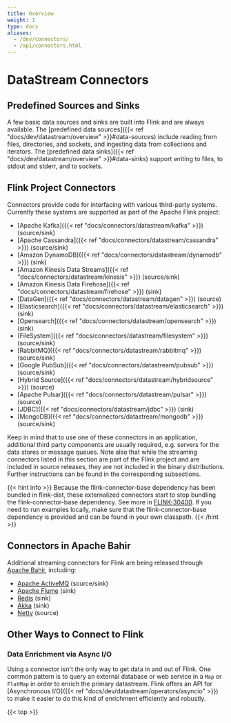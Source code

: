 ```yaml
---
title: Overview
weight: 1
type: docs
aliases:
  - /dev/connectors/
  - /api/connectors.html
---
```

<!--
Licensed to the Apache Software Foundation (ASF) under one
or more contributor license agreements.  See the NOTICE file
distributed with this work for additional information
regarding copyright ownership.  The ASF licenses this file
to you under the Apache License, Version 2.0 (the
"License"); you may not use this file except in compliance
with the License.  You may obtain a copy of the License at

  http://www.apache.org/licenses/LICENSE-2.0

Unless required by applicable law or agreed to in writing,
software distributed under the License is distributed on an
"AS IS" BASIS, WITHOUT WARRANTIES OR CONDITIONS OF ANY
KIND, either express or implied.  See the License for the
specific language governing permissions and limitations
under the License.
-->

# DataStream Connectors

## Predefined Sources and Sinks

A few basic data sources and sinks are built into Flink and are always available.
The [predefined data sources]({{< ref "docs/dev/datastream/overview" >}}#data-sources) include reading from files, directories, and sockets, and
ingesting data from collections and iterators.
The [predefined data sinks]({{< ref "docs/dev/datastream/overview" >}}#data-sinks) support writing to files, to stdout and stderr, and to sockets.

## Flink Project Connectors

Connectors provide code for interfacing with various third-party systems. 
Currently these systems are supported as part of the Apache Flink project:

 * [Apache Kafka]({{< ref "docs/connectors/datastream/kafka" >}}) (source/sink)
 * [Apache Cassandra]({{< ref "docs/connectors/datastream/cassandra" >}}) (source/sink)
 * [Amazon DynamoDB]({{< ref "docs/connectors/datastream/dynamodb" >}}) (sink)
 * [Amazon Kinesis Data Streams]({{< ref "docs/connectors/datastream/kinesis" >}}) (source/sink)
 * [Amazon Kinesis Data Firehose]({{< ref "docs/connectors/datastream/firehose" >}}) (sink)
 * [DataGen]({{< ref "docs/connectors/datastream/datagen" >}}) (source)
 * [Elasticsearch]({{< ref "docs/connectors/datastream/elasticsearch" >}}) (sink)
 * [Opensearch]({{< ref "docs/connectors/datastream/opensearch" >}}) (sink)
 * [FileSystem]({{< ref "docs/connectors/datastream/filesystem" >}}) (source/sink)
 * [RabbitMQ]({{< ref "docs/connectors/datastream/rabbitmq" >}}) (source/sink)
 * [Google PubSub]({{< ref "docs/connectors/datastream/pubsub" >}}) (source/sink)
 * [Hybrid Source]({{< ref "docs/connectors/datastream/hybridsource" >}}) (source)
 * [Apache Pulsar]({{< ref "docs/connectors/datastream/pulsar" >}}) (source)
 * [JDBC]({{< ref "docs/connectors/datastream/jdbc" >}}) (sink)
 * [MongoDB]({{< ref "docs/connectors/datastream/mongodb" >}}) (source/sink)

Keep in mind that to use one of these connectors in an application, additional third party
components are usually required, e.g. servers for the data stores or message queues.
Note also that while the streaming connectors listed in this section are part of the
Flink project and are included in source releases, they are not included in the binary distributions. 
Further instructions can be found in the corresponding subsections.

{{< hint info >}}
Because the flink-connector-base dependency has been bundled in flink-dist,
these externalized connectors start to stop bundling the flink-connector-base dependency. See more
in <a href="https://issues.apache.org/jira/browse/FLINK-30400">FLINK-30400</a>.
If you need to run examples locally, make sure that the flink-connector-base dependency is
provided and can be found in your own classpath.
{{< /hint >}}

## Connectors in Apache Bahir

Additional streaming connectors for Flink are being released through [Apache Bahir](https://bahir.apache.org/), including:

 * [Apache ActiveMQ](https://bahir.apache.org/docs/flink/current/flink-streaming-activemq/) (source/sink)
 * [Apache Flume](https://bahir.apache.org/docs/flink/current/flink-streaming-flume/) (sink)
 * [Redis](https://bahir.apache.org/docs/flink/current/flink-streaming-redis/) (sink)
 * [Akka](https://bahir.apache.org/docs/flink/current/flink-streaming-akka/) (sink)
 * [Netty](https://bahir.apache.org/docs/flink/current/flink-streaming-netty/) (source)

## Other Ways to Connect to Flink

### Data Enrichment via Async I/O

Using a connector isn't the only way to get data in and out of Flink.
One common pattern is to query an external database or web service in a `Map` or `FlatMap`
in order to enrich the primary datastream.
Flink offers an API for [Asynchronous I/O]({{< ref "docs/dev/datastream/operators/asyncio" >}})
to make it easier to do this kind of enrichment efficiently and robustly.

{{< top >}}

